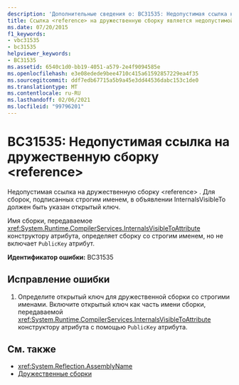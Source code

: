 ```yaml
---
description: 'Дополнительные сведения о: BC31535: Недопустимая ссылка на дружественную сборку <reference>'
title: Ссылка <reference> на дружественную сборку является недопустимой
ms.date: 07/20/2015
f1_keywords:
- vbc31535
- bc31535
helpviewer_keywords:
- BC31535
ms.assetid: 6540c1d0-bb19-4051-a579-2e4f9094585e
ms.openlocfilehash: e3e08edede9bee4710c415a61592857229ea4f35
ms.sourcegitcommit: ddf7edb67715a5b9a45e3dd44536dabc153c1de0
ms.translationtype: MT
ms.contentlocale: ru-RU
ms.lasthandoff: 02/06/2021
ms.locfileid: "99796201"
---
```

# <a name="bc31535-friend-assembly-reference-reference-is-invalid"></a>BC31535: Недопустимая ссылка на дружественную сборку \<reference>

Недопустимая ссылка на дружественную сборку \<reference> . Для сборок, подписанных строгим именем, в объявлении InternalsVisibleTo должен быть указан открытый ключ.

 Имя сборки, передаваемое <xref:System.Runtime.CompilerServices.InternalsVisibleToAttribute> конструктору атрибута, определяет сборку со строгим именем, но не включает `PublicKey` атрибут.

 **Идентификатор ошибки:** BC31535

## <a name="to-correct-this-error"></a>Исправление ошибки

1. Определите открытый ключ для дружественной сборки со строгими именами. Включите открытый ключ как часть имени сборки, передаваемой <xref:System.Runtime.CompilerServices.InternalsVisibleToAttribute> конструктору атрибута с помощью `PublicKey` атрибута.

## <a name="see-also"></a>См. также

- <xref:System.Reflection.AssemblyName>
- [Дружественные сборки](../../../standard/assembly/friend.md)
